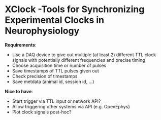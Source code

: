 # XClock -Tools for Synchronizing Experimental Clocks in Neurophysiology

**Requirements**:

- Use a DAQ device to give out multiple (at least 2) different TTL clock signals with
  potentially different frequencies and precise timing
- Choose acquisition time or number of pulses
- Save timestamps of TTL pulses given out
- Check precision of timestamps
- Save metdata (animal id, session id, ...)

**Nice to have**:

- Start trigger via TTL input or network API?
- Allow triggering other systems via API (e.g. OpenEphys)
- Plot clock signals post-hoc?
